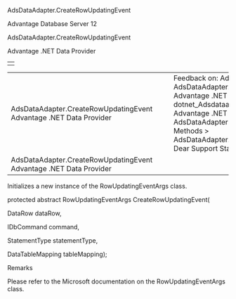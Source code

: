 AdsDataAdapter.CreateRowUpdatingEvent




Advantage Database Server 12  

AdsDataAdapter.CreateRowUpdatingEvent

Advantage .NET Data Provider

|  |
| --- |
|  |

|  |  |  |  |  |
| --- | --- | --- | --- | --- |
| AdsDataAdapter.CreateRowUpdatingEvent  Advantage .NET Data Provider |  |  | Feedback on: Advantage Database Server 12 - AdsDataAdapter.CreateRowUpdatingEvent Advantage .NET Data Provider dotnet\_Adsdataadapter\_createrowupdatingevent Advantage .NET Data Provider > AdsDataAdapter Class > AdsDataAdapter Methods > AdsDataAdapter.CreateRowUpdatingEvent / Dear Support Staff, |  |
| AdsDataAdapter.CreateRowUpdatingEvent  Advantage .NET Data Provider |  |  |  |  |

Initializes a new instance of the RowUpdatingEventArgs class.

protected abstract RowUpdatingEventArgs CreateRowUpdatingEvent(

DataRow dataRow,

IDbCommand command,

StatementType statementType,

DataTableMapping tableMapping);

Remarks

Please refer to the Microsoft documentation on the RowUpdatingEventArgs class.